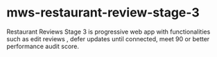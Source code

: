 # mws-restaurant-review-stage-3
Restaurant Reviews Stage 3 is progressive web app with functionalities such as edit reviews , defer updates until connected, meet 90 or better performance audit score.
